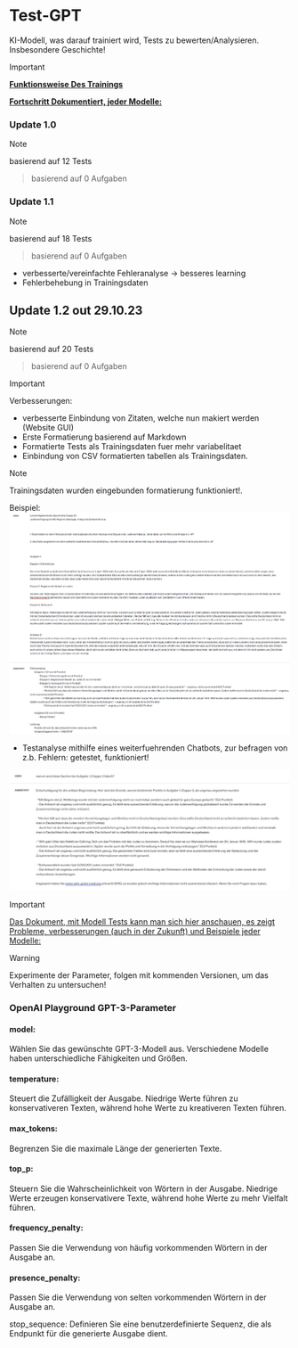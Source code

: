 # Test-GPT
KI-Modell, was darauf trainiert wird, Tests zu bewerten/Analysieren. Insbesondere Geschichte!
> [!IMPORTANT]
> [**Funktionsweise Des Trainings**](https://github.com/cheatoskar/Test-GPT/blob/main/Readme/Funktionsweise-Code.md)
> 
> [**Fortschritt Dokumentiert, jeder Modelle:**](https://github.com/cheatoskar/Test-GPT/blob/main/Readme/ModellTest.md)


### Update 1.0
> [!NOTE]
> basierend auf 12 Tests

> basierend auf 0 Aufgaben

### Update 1.1
> [!NOTE]
> basierend auf 18 Tests

> basierend auf 0 Aufgaben
- verbesserte/vereinfachte Fehleranalyse -> besseres learning
- Fehlerbehebung in Trainingsdaten

## Update 1.2 out 29.10.23
> [!NOTE]
> basierend auf 20 Tests

> basierend auf 0 Aufgaben


> [!IMPORTANT]
> Verbesserungen:
- verbesserte Einbindung von Zitaten, welche nun makiert werden (Website GUI)
- Erste Formatierung basierend auf Markdown
- Formatierte Tests als Trainingsdaten fuer mehr variabelitaet
- Einbindung von CSV formatierten tabellen als Trainingsdaten.
> [!NOTE]
> Trainingsdaten wurden eingebunden formatierung funktioniert!.




Beispiel:
<img src=".\Readme\Openai-show2.png">

- Testanalyse mithilfe eines weiterfuehrenden Chatbots, zur befragen von z.b. Fehlern: getestet, funktioniert!
<img src=".\Readme\Openai-show1.png">

> [!IMPORTANT]
> [Das Dokument, mit Modell Tests kann man sich hier anschauen, es zeigt Probleme, verbesserungen (auch in der Zukunft) und Beispiele jeder Modelle:](https://github.com/cheatoskar/Test-GPT/blob/main/Readme/ModellTest.md)

> [!WARNING]
> Experimente der Parameter, folgen mit kommenden Versionen, um das Verhalten zu untersuchen!


### OpenAI Playground GPT-3-Parameter
#### model: 
Wählen Sie das gewünschte GPT-3-Modell aus. Verschiedene Modelle haben unterschiedliche Fähigkeiten und Größen.

#### temperature: 
Steuert die Zufälligkeit der Ausgabe. Niedrige Werte führen zu konservativeren Texten, während hohe Werte zu kreativeren Texten führen.

#### max_tokens: 
Begrenzen Sie die maximale Länge der generierten Texte.

#### top_p: 
Steuern Sie die Wahrscheinlichkeit von Wörtern in der Ausgabe. Niedrige Werte erzeugen konservativere Texte, während hohe Werte zu mehr Vielfalt führen.

#### frequency_penalty: 
Passen Sie die Verwendung von häufig vorkommenden Wörtern in der Ausgabe an.

#### presence_penalty: 
Passen Sie die Verwendung von selten vorkommenden Wörtern in der Ausgabe an.

stop_sequence: Definieren Sie eine benutzerdefinierte Sequenz, die als Endpunkt für die generierte Ausgabe dient.
